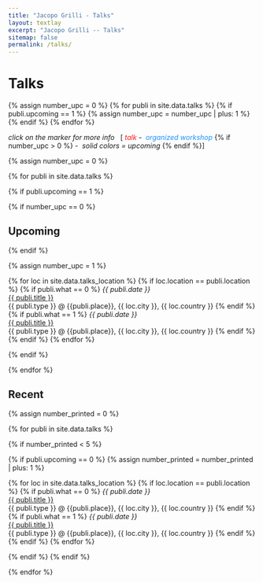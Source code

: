 ```yaml
---
title: "Jacopo Grilli - Talks"
layout: textlay
excerpt: "Jacopo Grilli -- Talks"
sitemap: false
permalink: /talks/
---
```


# Talks

<head>
<style>
    .redText
    {
        color:#ff1616;
    }
    .greenText
    {
        color:#1E90FF;
    }
</style>
</head>

<!--count the number of upcoming talks-->
{% assign number_upc = 0 %}
{% for publi in site.data.talks %}
{% if publi.upcoming == 1 %}
  {% assign number_upc = number_upc | plus: 1 %}
{% endif %}
{% endfor %}


<div class="map" markdown="0">
<div id="talkMaps" class="templatemo-map"></div>
</div>


<em>click on the marker for more info </em>&nbsp;
[ <span class="redText"><em>talk</em></span>&nbsp;-&nbsp;
<span class="greenText"><em>organized workshop</em></span>
{% if number_upc > 0 %}&nbsp;-&nbsp; <em>solid colors = upcoming </em>{% endif %}]


{% assign number_upc = 0 %}

{% for publi in site.data.talks %}

{% if publi.upcoming == 1 %}

  {% if number_upc == 0 %}<h2 id="upcoming">Upcoming</h2>{% endif %}

  {% assign number_upc = 1 %}

  {% for loc in site.data.talks_location %}
  {% if loc.location == publi.location %}
  {% if publi.what == 0 %}
  <em><i class="fa fa-calendar" aria-hidden="true"  style="color:#ff1616" ></i> {{ publi.date }}</em><br>
  <a style="display:inline;"  target="_blank" href="{{ publi.url }}" >{{ publi.title }}</a><br>
  {{ publi.type }} @ {{publi.place}}, {{ loc.city }}, {{ loc.country }}
  {% endif %}
  {% if publi.what == 1 %}
  <em><i class="fa fa-calendar" aria-hidden="true"   style="color:#1E90FF"></i> {{ publi.date }}</em><br>
  <a style="display:inline;"  target="_blank" href="{{ publi.url }}" >{{ publi.title }}</a><br>
  {{ publi.type }} @ {{publi.place}}, {{ loc.city }}, {{ loc.country }}
  {% endif %}
  {% endif %}
  {% endfor %}
  

{% endif %}

{% endfor %}


## Recent

{% assign number_printed = 0 %}

{% for publi in site.data.talks %}

{% if number_printed < 5 %}

{% if publi.upcoming == 0 %}
  {% assign number_printed = number_printed | plus: 1 %}

  {% for loc in site.data.talks_location %}
  {% if loc.location == publi.location %}
  {% if publi.what == 0 %}
  <em><i class="fa fa-calendar" aria-hidden="true"  style="color:#ff1616" ></i> {{ publi.date }}</em><br>
  <a style="display:inline;"  target="_blank" href="{{ publi.url }}" >{{ publi.title }}</a><br>
  {{ publi.type }} @ {{publi.place}}, {{ loc.city }}, {{ loc.country }}
  {% endif %}
  {% if publi.what == 1 %}
  <em><i class="fa fa-calendar" aria-hidden="true"   style="color:#1E90FF"></i> {{ publi.date }}</em><br>
  <a style="display:inline;"  target="_blank" href="{{ publi.url }}" >{{ publi.title }}</a><br>
  {{ publi.type }} @ {{publi.place}}, {{ loc.city }}, {{ loc.country }}
  {% endif %}
  {% endif %}
  {% endfor %}

{% endif %}
{% endif %}


{% endfor %}



